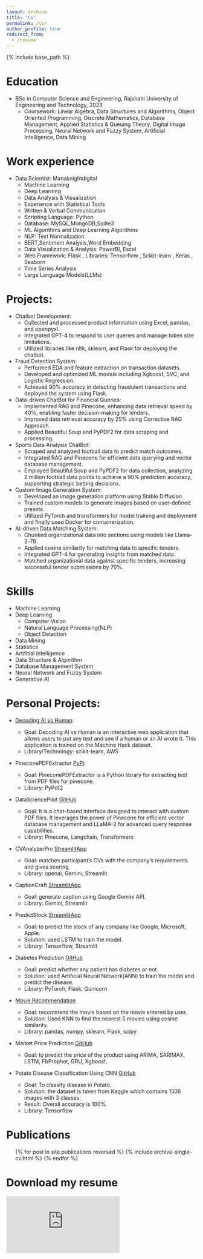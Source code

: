 ```yaml
---
layout: archive
title: "CV"
permalink: /cv/
author_profile: true
redirect_from:
  - /resume
---
```


{% include base_path %}

Education
======
* BSc in Computer Science and Engineering, Rajshahi University of Engineering and Technology, 2023
  * Coursework: Linear Algebra, Data Structures and Algorithms, Object Oriented Programming, Discrete Mathematics, Database Management, Applied Statistics & Queuing Theory, Digital Image Processing, Neural Network and Fuzzy System, Artificial Intelligence, Data Mining


Work experience
======
* Data Scientist: Manaknightdigital
  * Machine Learning 
  * Deep Learning 
  * Data Analysis & Visualization
  * Experience with Statistical Tools 
  * Written & Verbal Communication
  * Scripting Language: Python
  * Database: MySQL,MongoDB,Sqlite3
  * ML Algorithms and Deep Learning Algorithms
  * NLP: Text Normalization 
  * BERT,Sentiment Analysis,Word Embedding
  * Data Visualization & Analysis: PowerBI, Excel
  * Web Framework: Flask , Libraries: Tensorflow , Scikit-learn , Keras , Seaborn
  * Time Series Analysis
  * Large Language Models(LLMs)

Projects:
======
* Chatbot Development:
  * Collected and processed product information using Excel, pandas, and openpyxl.
  * Integrated GPT-4 to respond to user queries and manage token size limitations.
  * Utilized libraries like nltk, sklearn, and Flask for deploying the chatbot.
* Fraud Detection System:
  * Performed EDA and feature extraction on transaction datasets.
  * Developed and optimized ML models including Xgboost, SVC, and Logistic Regression.
  * Achieved 90% accuracy in detecting fraudulent transactions and deployed the system using Flask.
* Data-driven ChatBot for Financial Queries:
  * Implemented RAG and Pinecone, enhancing data retrieval speed by 40%, enabling faster decision-making for lenders.
  * Improved data retrieval accuracy by 25% using Corrective RAG Approach.
  * Applied Beautiful Soup and PyPDF2 for data scraping and processing.
* Sports Data Analysis ChatBot:
  * Scraped and analyzed football data to predict match outcomes.
  * Integrated RAG and Pinecone for efficient data querying and vector database management.
  * Employed Beautiful Soup and PyPDF2 for data collection, analyzing 2 million football data points to achieve a 90% prediction accuracy, supporting strategic betting decisions.
* Custom Image Generation System:
  * Developed an image generation platform using Stable Diffusion.
  * Trained custom models to generate images based on user-defined presets.
  * Utilized PyTorch and transformers for model training and deployment and finally used Docker for containerization.
* AI-driven Data Matching System:
  * Chunked organizational data into sections using models like Llama-2-7B.
  * Applied cosine similarity for matching data to specific tenders.
  * Integrated GPT-4 for generating insights from matched data.
  * Matched organizational data against specific tenders, increasing successful tender submissions by 70%.
  
Skills
======
* Machine Learning
* Deep Learning
  * Computer Vision
  * Natural Language Processing(NLP)
  * Object Detection
* Data Mining
* Statistics
* Artifitial Intelligence
* Data Structure & Algorithm
* Database Management System
* Neural Network and Fuzzy System
* Generative AI

Personal Projects:
======
* [Decoding AI vs Human](https://decoding-ai-vs-human.onrender.com/):
  * Goal: Decoding AI vs Human is an interactive web application that allows users to put any text and see if a human or an AI wrote it. This application is trained on the Machine Hack dataset. 
  * Library/Technology: scikit-learn, AWS

* PineconePDFExtractor [PyPi](https://pypi.org/project/PineconePDFExtractor/):
  * Goal: PineconePDFExtractor is a Python library for extracting text from PDF files for pinecone.
  * Library: PyPdf2

* DataSciencePilot [GitHub](https://github.com/kowshik24/DataSciencePilot)
  * Goal: It is a chat-based interface designed to interact with custom PDF files. It leverages the power of Pinecone for efficient vector database management and LLaMA-2 for advanced query response capabilities.
  * Library: Pinecone, Langchain, Transformers

* CVAnalyzerPro [StreamlitApp](https://cvanalyzerpro-lxv2nxsyvdx5ap55fbh9jl.streamlit.app/)
  * Goal: matches participant’s CVs with the company’s requirements and gives scoring.
  * Library: openai, Gemini, Streamlit

* CaptionCraft [StreamlitApp](https://captioncraft-b7h9xotupkyi2xs64gxmo9.streamlit.app/)
  * Goal: generate caption using Google Gemini API.
  * Library: Gemini, Streamlit

* PredictStock [StreamlitApp](https://stocksage.streamlit.app/)
  * Goal: to predict the stock of any company like Google, Microsoft, Apple.
  * Solution: used LSTM to train the model.
  * Library: Tensorflow, Streamlit

* Diabetes Prediction [GitHub](https://github.com/kowshik24/Diabetes-Prediction-Pytorch-ANN)
  * Goal: predict whether any patient has diabetes or not.
  * Solution: used Artificial Neural Network(ANN) to train the model and predict the disease.
  * Library: PyTorch, Flask, Gunicorn

* [Movie Recommendation](https://movie-recommendation-ae4m.onrender.com/)
  * Goal: recommend the movie based on the movie entered by user.
  * Solution: Used KNN to find the nearest 5 movies using cosine similarity.
  * Library: pandas, numpy, sklearn, Flask, scipy

* Market Price Prediction [GitHub](https://github.com/kowshik24/Market-Price-Prediction)
  * Goal: to predict the price of the product using ARIMA, SARIMAX, LSTM, FbProphet, GRU, Xgboost.

* Potato Disease Classification Using CNN [GitHub](https://github.com/kowshik24/Potato-Disease-Classification)
  * Goal: To classify disease in Potato.
  * Solution: the dataset is taken from Kaggle which contains 1506 images with 3 classes.
  * Result: Overall accuracy is 100%.
  * Library: Tensorflow


Publications
======
  <ul>{% for post in site.publications reversed %}
    {% include archive-single-cv.html %}
  {% endfor %}</ul>

Download my resume
======
![Kowshik Deb Nath Resume](https://kowshik-deb-nath.github.io/files/Kowshik_Deb_Nath_Resume.pdf)
  
  

